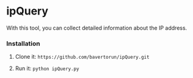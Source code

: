 # ipQuery
With this tool, you can collect detailed information about the IP address.
### Installation
1. Clone it:
`https://github.com/bavertorun/ipQuery.git`

2. Run it:
`python ipQuery.py`
